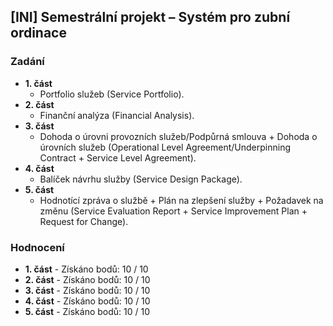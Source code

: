 ## [INI] Semestrální projekt – Systém pro zubní ordinace

### Zadání

- **1. část** 
	- Portfolio služeb (Service Portfolio).
- **2. část** 
	- Finanční analýza (Financial Analysis).
- **3. část** 
	- Dohoda o úrovni provozních služeb/Podpůrná smlouva + Dohoda o úrovních služeb (Operational Level Agreement/Underpinning Contract + Service Level Agreement).
- **4. část** 
	- Balíček návrhu služby (Service Design Package).
- **5. část** 
	- Hodnotící zpráva o službě + Plán na zlepšení služby + Požadavek na změnu (Service Evaluation Report + Service Improvement Plan + Request for Change).

### Hodnocení 

- **1. část** - Získáno bodů: 10 / 10
- **2. část** - Získáno bodů: 10 / 10
- **3. část** - Získáno bodů: 10 / 10
- **4. část** - Získáno bodů: 10 / 10
- **5. část** - Získáno bodů: 10 / 10
